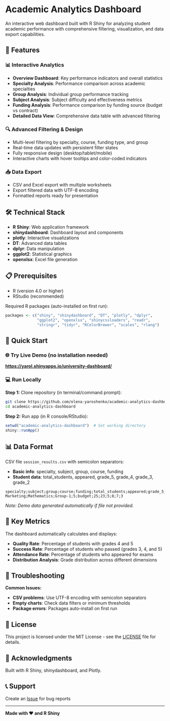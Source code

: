 # Academic Analytics Dashboard

An interactive web dashboard built with R Shiny for analyzing student academic performance with comprehensive filtering, visualization, and data export capabilities.

## 🚀 Features

### 📊 Interactive Analytics
- **Overview Dashboard**: Key performance indicators and overall statistics
- **Specialty Analysis**: Performance comparison across academic specialties
- **Group Analysis**: Individual group performance tracking
- **Subject Analysis**: Subject difficulty and effectiveness metrics
- **Funding Analysis**: Performance comparison by funding source (budget vs contract)
- **Detailed Data View**: Comprehensive data table with advanced filtering

### 🔍 Advanced Filtering & Design
- Multi-level filtering by specialty, course, funding type, and group
- Real-time data updates with persistent filter states
- Fully responsive design (desktop/tablet/mobile)
- Interactive charts with hover tooltips and color-coded indicators

### 📥 Data Export
- CSV and Excel export with multiple worksheets
- Export filtered data with UTF-8 encoding
- Formatted reports ready for presentation

## 🛠️ Technical Stack

- **R Shiny**: Web application framework
- **shinydashboard**: Dashboard layout and components  
- **plotly**: Interactive visualizations
- **DT**: Advanced data tables
- **dplyr**: Data manipulation
- **ggplot2**: Statistical graphics
- **openxlsx**: Excel file generation

## 📋 Prerequisites

- R (version 4.0 or higher)
- RStudio (recommended)

Required R packages (auto-installed on first run):
```r
packages <- c("shiny", "shinydashboard", "DT", "plotly", "dplyr", 
              "ggplot2", "openxlsx", "shinycssloaders", "readr", 
              "stringr", "tidyr", "RColorBrewer", "scales", "rlang")
```

## 🚀 Quick Start

### 🌐 Try Live Demo (no installation needed)
**https://yarol.shinyapps.io/university-dashboard/**

### 💻 Run Locally
**Step 1:** Clone repository (in terminal/command prompt):
```bash
git clone https://github.com/olena-yaroshenko/academic-analytics-dashboard.git
cd academic-analytics-dashboard
```

**Step 2:** Run app (in R console/RStudio):
```r
setwd("academic-analytics-dashboard")  # Set working directory 
shiny::runApp()
```

## 📊 Data Format

CSV file `session_results.csv` with semicolon separators:
- **Basic info**: specialty, subject, group, course, funding
- **Student data**: total_students, appeared, grade_5, grade_4, grade_3, grade_2

```csv
specialty;subject;group;course;funding;total_students;appeared;grade_5;grade_4;grade_3;grade_2
Marketing;Mathematics;Group-1;5;budget;25;23;5;8;7;3
```

*Note: Demo data generated automatically if file not provided.*

## 🎯 Key Metrics

The dashboard automatically calculates and displays:

- **Quality Rate**: Percentage of students with grades 4 and 5
- **Success Rate**: Percentage of students who passed (grades 3, 4, and 5)
- **Attendance Rate**: Percentage of students who appeared for exams
- **Distribution Analysis**: Grade distribution across different dimensions



## 🐛 Troubleshooting

**Common Issues:**
- **CSV problems**: Use UTF-8 encoding with semicolon separators
- **Empty charts**: Check data filters or minimum thresholds
- **Package errors**: Packages auto-install on first run



## 📄 License

This project is licensed under the MIT License - see the [LICENSE](LICENSE) file for details.

## 🙏 Acknowledgments

Built with R Shiny, shinydashboard, and Plotly.

## 📞 Support

Create an [Issue](https://github.com/olena-yaroshenko/academic-analytics-dashboard/issues) for bug reports

---

**Made with ❤️ and R Shiny**
